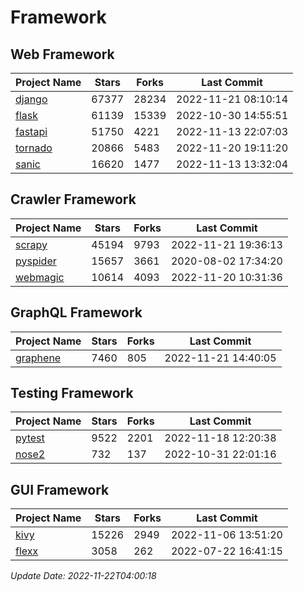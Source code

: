 # Framework

## Web Framework
| Project Name | Stars | Forks | Last Commit |
| ------------ | ----- | ----- | ----------- |
| [django](https://github.com/django/django) | 67377 | 28234 | 2022-11-21 08:10:14 |
| [flask](https://github.com/pallets/flask) | 61139 | 15339 | 2022-10-30 14:55:51 |
| [fastapi](https://github.com/tiangolo/fastapi) | 51750 | 4221 | 2022-11-13 22:07:03 |
| [tornado](https://github.com/tornadoweb/tornado) | 20866 | 5483 | 2022-11-20 19:11:20 |
| [sanic](https://github.com/sanic-org/sanic) | 16620 | 1477 | 2022-11-13 13:32:04 |

## Crawler Framework
| Project Name | Stars | Forks | Last Commit |
| ------------ | ----- | ----- | ----------- |
| [scrapy](https://github.com/scrapy/scrapy) | 45194 | 9793 | 2022-11-21 19:36:13 |
| [pyspider](https://github.com/binux/pyspider) | 15657 | 3661 | 2020-08-02 17:34:20 |
| [webmagic](https://github.com/code4craft/webmagic) | 10614 | 4093 | 2022-11-20 10:31:36 |

## GraphQL Framework
| Project Name | Stars | Forks | Last Commit |
| ------------ | ----- | ----- | ----------- |
| [graphene](https://github.com/graphql-python/graphene) | 7460 | 805 | 2022-11-21 14:40:05 |

## Testing Framework
| Project Name | Stars | Forks | Last Commit |
| ------------ | ----- | ----- | ----------- |
| [pytest](https://github.com/pytest-dev/pytest) | 9522 | 2201 | 2022-11-18 12:20:38 |
| [nose2](https://github.com/nose-devs/nose2) | 732 | 137 | 2022-10-31 22:01:16 |

## GUI Framework
| Project Name | Stars | Forks | Last Commit |
| ------------ | ----- | ----- | ----------- |
| [kivy](https://github.com/kivy/kivy) | 15226 | 2949 | 2022-11-06 13:51:20 |
| [flexx](https://github.com/flexxui/flexx) | 3058 | 262 | 2022-07-22 16:41:15 |

*Update Date: 2022-11-22T04:00:18*